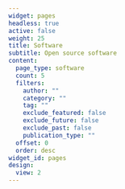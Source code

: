 ```yaml
---
widget: pages
headless: true
active: false
weight: 25
title: Software
subtitle: Open source software
content:
  page_type: software
  count: 5
  filters:
    author: ""
    category: ""
    tag: ""
    exclude_featured: false
    exclude_future: false
    exclude_past: false
    publication_type: ""
  offset: 0
  order: desc
widget_id: pages
design:
  view: 2
---
```

